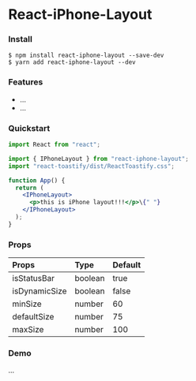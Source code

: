 # React-iPhone-Layout

### Install

```shell
$ npm install react-iphone-layout --save-dev
$ yarn add react-iphone-layout --dev
```

### Features

- ...
- ...

### Quickstart

```jsx
import React from "react";

import { IPhoneLayout } from "react-iphone-layout";
import "react-toastify/dist/ReactToastify.css";

function App() {
  return (
    <IPhoneLayout>
      <p>this is iPhone layout!!!</p>\{" "}
    </IPhoneLayout>
  );
}
```

### Props

| **Props**     | **Type** | **Default** |
| :------------ | :------- | :---------- |
| isStatusBar   | boolean  | true        |
| isDynamicSize | boolean  | false       |
| minSize       | number   | 60          |
| defaultSize   | number   | 75          |
| maxSize       | number   | 100         |

### Demo

...
